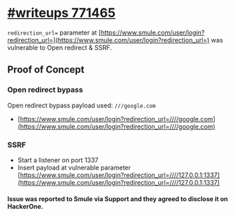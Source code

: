 # [#writeups 771465](https://hackerone.com/reports/771465)
`redirection_url=` parameter at [https://www.smule.com/user/login?redirection_url=](https://www.smule.com/user/login?redirection_url=) was vulnerable to Open redirect & SSRF.

## Proof of Concept
### Open redirect bypass
Open redirect bypass payload used: `///google.com`
 * [https://www.smule.com/user/login?redirection_url=////google.com](https://www.smule.com/user/login?redirection_url=////google.com)
 
### SSRF
 * Start a listener on port 1337
 * Insert payload at vulnerable parameter [https://www.smule.com/user/login?redirection_url=////127.0.0.1:1337](https://www.smule.com/user/login?redirection_url=////127.0.0.1:1337)

#### Issue was reported to Smule via Support and they agreed to disclose it on HackerOne. 
